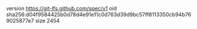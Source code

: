 version https://git-lfs.github.com/spec/v1
oid sha256:d04f9584425b0d78d4e91e11c0d763d39d9bc57ff8113350cb94b769025877e7
size 2454

